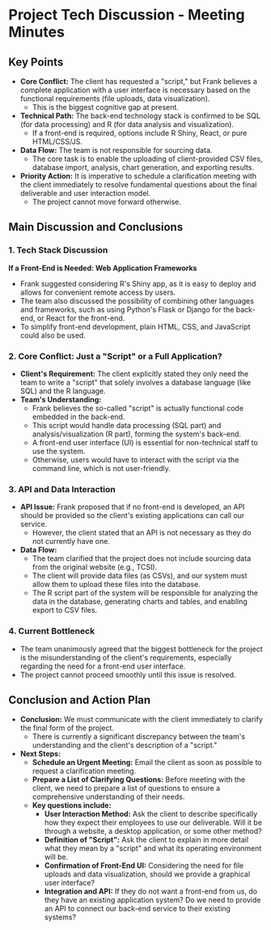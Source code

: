# Project Tech Discussion - Meeting Minutes

## Key Points

* **Core Conflict:** The client has requested a "script," but Frank believes a complete application with a user interface is necessary based on the functional requirements (file uploads, data visualization).
    * This is the biggest cognitive gap at present.
* **Technical Path:** The back-end technology stack is confirmed to be SQL (for data processing) and R (for data analysis and visualization).
    * If a front-end is required, options include R Shiny, React, or pure HTML/CSS/JS.
* **Data Flow:** The team is not responsible for sourcing data.
    * The core task is to enable the uploading of client-provided CSV files, database import, analysis, chart generation, and exporting results.
* **Priority Action:** It is imperative to schedule a clarification meeting with the client immediately to resolve fundamental questions about the final deliverable and user interaction model.
    * The project cannot move forward otherwise.

## Main Discussion and Conclusions

### 1. Tech Stack Discussion

**If a Front-End is Needed: Web Application Frameworks**
* Frank suggested considering R's Shiny app, as it is easy to deploy and allows for convenient remote access by users.
* The team also discussed the possibility of combining other languages and frameworks, such as using Python's Flask or Django for the back-end, or React for the front-end.
* To simplify front-end development, plain HTML, CSS, and JavaScript could also be used.

### 2. Core Conflict: Just a "Script" or a Full Application?

* **Client's Requirement:** The client explicitly stated they only need the team to write a "script" that solely involves a database language (like SQL) and the R language.
* **Team's Understanding:**
    * Frank believes the so-called "script" is actually functional code embedded in the back-end.
    * This script would handle data processing (SQL part) and analysis/visualization (R part), forming the system's back-end.
    * A front-end user interface (UI) is essential for non-technical staff to use the system.
    * Otherwise, users would have to interact with the script via the command line, which is not user-friendly.

### 3. API and Data Interaction

* **API Issue:** Frank proposed that if no front-end is developed, an API should be provided so the client's existing applications can call our service.
    * However, the client stated that an API is not necessary as they do not currently have one.
* **Data Flow:**
    * The team clarified that the project does not include sourcing data from the original website (e.g., TCSI).
    * The client will provide data files (as CSVs), and our system must allow them to upload these files into the database.
    * The R script part of the system will be responsible for analyzing the data in the database, generating charts and tables, and enabling export to CSV files.

### 4. Current Bottleneck

* The team unanimously agreed that the biggest bottleneck for the project is the misunderstanding of the client's requirements, especially regarding the need for a front-end user interface.
* The project cannot proceed smoothly until this issue is resolved.

## Conclusion and Action Plan

* **Conclusion:** We must communicate with the client immediately to clarify the final form of the project.
    * There is currently a significant discrepancy between the team's understanding and the client's description of a "script."
* **Next Steps:**
    * **Schedule an Urgent Meeting:** Email the client as soon as possible to request a clarification meeting.
    * **Prepare a List of Clarifying Questions:** Before meeting with the client, we need to prepare a list of questions to ensure a comprehensive understanding of their needs.
    * **Key questions include:**
        * **User Interaction Method:** Ask the client to describe specifically how they expect their employees to use our deliverable. Will it be through a website, a desktop application, or some other method?
        * **Definition of "Script":** Ask the client to explain in more detail what they mean by a "script" and what its operating environment will be.
        * **Confirmation of Front-End UI:** Considering the need for file uploads and data visualization, should we provide a graphical user interface?
        * **Integration and API:** If they do not want a front-end from us, do they have an existing application system? Do we need to provide an API to connect our back-end service to their existing systems?
